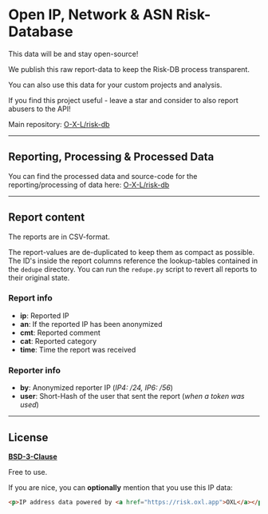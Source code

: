 # Open IP, Network & ASN Risk-Database

This data will be and stay open-source!

We publish this raw report-data to keep the Risk-DB process transparent.

You can also use this data for your custom projects and analysis.

If you find this project useful - leave a star and consider to also report abusers to the API!

Main repository: [O-X-L/risk-db](https://github.com/O-X-L/risk-db)

----

## Reporting, Processing & Processed Data

You can find the processed data and source-code for the reporting/processing of data here: [O-X-L/risk-db](https://github.com/O-X-L/risk-db)

----

## Report content

The reports are in CSV-format.

The report-values are de-duplicated to keep them as compact as possible. The ID's inside the report columns reference the lookup-tables contained in the `dedupe` directory. You can run the `redupe.py` script to revert all reports to their original state.

### Report info

* **ip**: Reported IP
* **an**: If the reported IP has been anonymized
* **cmt**: Reported comment
* **cat**: Reported category
* **time**: Time the report was received

### Reporter info

* **by**: Anonymized reporter IP (*IP4: /24, IP6: /56*)
* **user**: Short-Hash of the user that sent the report (*when a token was used*)

----

## License

**[BSD-3-Clause](https://opensource.org/license/bsd-3-clause)**

Free to use.

If you are nice, you can **optionally** mention that you use this IP data:

```html
<p>IP address data powered by <a href="https://risk.oxl.app">OXL</a></p>
```
